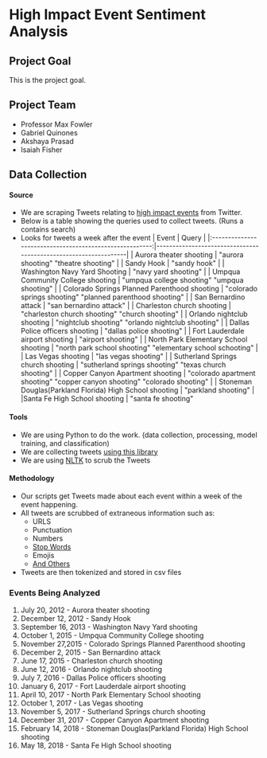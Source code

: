 # High Impact Event Sentiment Analysis

## Project Goal
This is the project goal.

## Project Team
- Professor Max Fowler
- Gabriel Quinones
- Akshaya Prasad
- Isaiah Fisher

## Data Collection
#### Source
- We are scraping Tweets relating to [high impact events](#events-being-analyzed) from Twitter.
- Below is a table showing the queries used to collect tweets. (Runs a contains search)
- Looks for tweets a week after the event
|                          Event                          | Query                                                           |
|:-------------------------------------------------------:|-----------------------------------------------------------------|
| Aurora theater shooting                                 | "aurora shooting"  "theatre shooting"                           |
| Sandy Hook                                              | "sandy hook"                                                    |
| Washington Navy Yard Shooting                           | "navy yard shooting"                                            |
| Umpqua Community College shooting                       | "umpqua college shooting"  "umpqua shooting"                    |
| Colorado Springs Planned Parenthood shooting            | "colorado springs shooting"  "planned parenthood shooting"      |
| San Bernardino attack                                   | "san bernardino attack"                                         |
| Charleston church shooting                              | "charleston church shooting"  "church shooting"                 |
| Orlando nightclub shooting                              | "nightclub shooting"  "orlando nightclub shooting"              |
| Dallas Police officers shooting                         | "dallas police shooting"                                        |
| Fort Lauderdale airport shooting                        | "airport shooting"                                              |
| North Park Elementary School shooting                   | "north park school shooting"  "elementary school schooting"     |
| Las Vegas shooting                                      | "las vegas shooting"                                            |
| Sutherland Springs church shooting                      | "sutherland springs shooting"  "texas church shooting"          |
| Copper Canyon Apartment shooting                        | "colorado apartment shooting"  "copper canyon shooting" "colorado shooting" |
| Stoneman Douglas(Parkland Florida) High School shooting | "parkland shooting"                                             | |Santa Fe High School shooting                           | "santa fe shooting"                                               
#### Tools
- We are using Python to do the work. (data collection, processing, model training, and classification)
- We are collecting tweets [using this library](https://github.com/Jefferson-Henrique/GetOldTweets-python)
- We are using [NLTK](https://www.nltk.org/) to scrub the Tweets
#### Methodology
- Our scripts get Tweets made about each event within a week of the event happening.
- All tweets are scrubbed of extraneous information such as:
  - URLS
  - Punctuation
  - Numbers
  - [Stop Words](https://gist.github.com/sebleier/554280)
  - Emojis
  - [And Others](https://pypi.org/project/tweet-preprocessor/)
- Tweets are then tokenized and stored in csv files

### Events Being Analyzed
1. July 20, 2012 - Aurora theater shooting
2. December 12, 2012 - Sandy Hook
3. September 16, 2013 - Washington Navy Yard shooting
4. October 1, 2015 - Umpqua Community College shooting
5. November 27,2015 - Colorado Springs Planned Parenthood shooting
6. December 2, 2015 - San Bernardino attack
7. June 17, 2015 - Charleston church shooting
8. June 12, 2016 - Orlando nightclub shooting
9. July 7, 2016 - Dallas Police officers shooting
10. January 6, 2017 - Fort Lauderdale airport shooting
11. April 10, 2017 - North Park Elementary School shooting
12. October 1, 2017 - Las Vegas shooting
13. November 5, 2017 - Sutherland Springs church shooting
14. December 31, 2017 - Copper Canyon Apartment shooting
15. February 14, 2018 - Stoneman Douglas(Parkland Florida) High School shooting
16. May 18, 2018 - Santa Fe High School shooting
